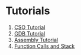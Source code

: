 # Tutorials


1. [CSO Tutorial](https://level-writer-1d8.notion.site/CSO-Tutorial-59a780a3c0c743fab60488af3ea8e915)
2. [GDB Tutorial](https://level-writer-1d8.notion.site/GDB-TUTORIAL-80e9def6759b44d480075694acf02964)
3. [Assembly Tutorial](https://level-writer-1d8.notion.site/ASSEMBLY-TUTORIAL-e0f7242b901c45dc926cbdd4bb51a3b8)
4. [Function Calls and Stack](https://level-writer-1d8.notion.site/Function-Calls-and-Stack-d6dd6b1d461d40399a4778e782dcb4dc)
